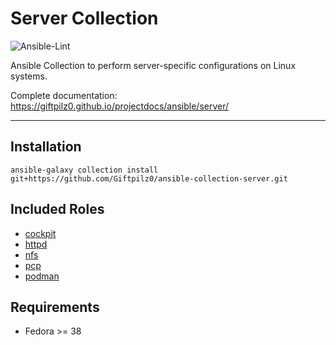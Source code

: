 # Server Collection

![Ansible-Lint](https://github.com/giftpilz0/ansible-collection-server/actions/workflows/ci.yml/badge.svg)

Ansible Collection to perform server-specific configurations on Linux systems.

Complete documentation:
<https://giftpilz0.github.io/projectdocs/ansible/server/>

______________________________________________________________________

## Installation

`ansible-galaxy collection install git+https://github.com/Giftpilz0/ansible-collection-server.git`

## Included Roles

- [cockpit](cockpit/)
- [httpd](httpd/)
- [nfs](nfs/)
- [pcp](pcp/)
- [podman](podman/)

## Requirements

- Fedora >= 38
